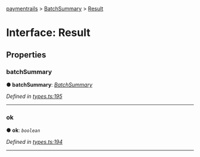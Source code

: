 [paymentrails](../README.md) > [BatchSummary](../modules/batchsummary.md) > [Result](../interfaces/batchsummary.result.md)



# Interface: Result


## Properties
<a id="batchsummary"></a>

###  batchSummary

**●  batchSummary**:  *[BatchSummary](batchsummary.batchsummary-1.md)* 

*Defined in [types.ts:195](https://github.com/PaymentRails/javascript-sdk/blob/9b4ee77/lib/types.ts#L195)*





___

<a id="ok"></a>

###  ok

**●  ok**:  *`boolean`* 

*Defined in [types.ts:194](https://github.com/PaymentRails/javascript-sdk/blob/9b4ee77/lib/types.ts#L194)*





___


